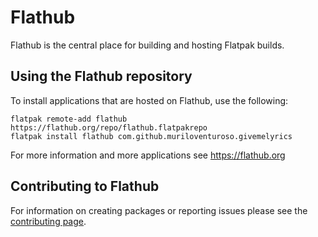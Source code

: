 # Flathub

Flathub is the central place for building and hosting Flatpak builds.

Using the Flathub repository
----------------------------

To install applications that are hosted on Flathub, use the following:
```
flatpak remote-add flathub https://flathub.org/repo/flathub.flatpakrepo
flatpak install flathub com.github.muriloventuroso.givemelyrics
```

For more information and more applications see https://flathub.org

Contributing to Flathub
-----------------------

For information on creating packages or reporting issues please see the [contributing page](/CONTRIBUTING.md).
